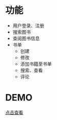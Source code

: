 # 功能

-   用户登录、注册
-   搜索图书
-   查阅图书信息
-   书单
    -   创建
    -   修改
    -   添加书籍至书单
    -   搜索、查看
    -   评论

# DEMO

[点击查看](http://book.szhkai.top)